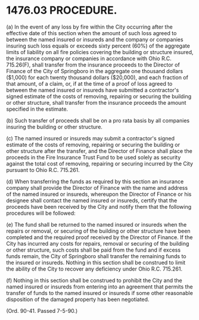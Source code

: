 1476.03 PROCEDURE.
==================

​(a) In the event of any loss by fire within the City occurring after
the effective date of this section when the amount of such loss agreed
to between the named insured or insureds and the company or companies
insuring such loss equals or exceeds sixty percent (60%) of the
aggregate limits of liability on all fire policies covering the building
or structure insured, the insurance company or companies in accordance
with Ohio R.C. 715.26(F), shall transfer from the insurance proceeds to
the Director of Finance of the City of Springboro in the aggregate one
thousand dollars (\$1,000) for each twenty thousand dollars (\$20,000),
and each fraction of that amount, of a claim, or, if at the time of a
proof of loss agreed to between the named insured or insureds have
submitted a contractor's signed estimate of the costs of removing,
repairing or securing the building or other structure, shall transfer
from the insurance proceeds the amount specified in the estimate.

​(b) Such transfer of proceeds shall be on a pro rata basis by all
companies insuring the building or other structure.

​(c) The named insured or insureds may submit a contractor's signed
estimate of the costs of removing, repairing or securing the building or
other structure after the transfer, and the Director of Finance shall
place the proceeds in the Fire Insurance Trust Fund to be used solely as
security against the total cost of removing, repairing or securing
incurred by the City pursuant to Ohio R.C. 715.261.

​(d) When transferring the funds as required by this section an
insurance company shall provide the Director of Finance with the name
and address of the named insured or insureds, whereupon the Director of
Finance or his designee shall contact the named insured or insureds,
certify that the proceeds have been received by the City and notify them
that the following procedures will be followed:

​(e) The fund shall be returned to the named insured or insureds when
the repairs or removal, or securing of the building or other structure
have been completed and the required proof received by the Director of
Finance. If the City has incurred any costs for repairs, removal or
securing of the building or other structure, such costs shall be paid
from the fund and if excess funds remain, the City of Springboro shall
transfer the remaining funds to the insured or insureds. Nothing in this
section shall be construed to limit the ability of the City to recover
any deficiency under Ohio R.C. 715.261.

​(f) Nothing in this section shall be construed to prohibit the City and
the named insured or insureds from entering into an agreement that
permits the transfer of funds to the named insured or insureds if some
other reasonable disposition of the damaged property has been
negotiated.

(Ord. 90-41. Passed 7-5-90.)
